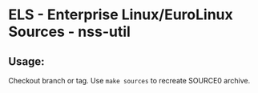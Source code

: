 # ELS - Enterprise Linux/EuroLinux Sources - nss-util
 
## Usage:
  Checkout branch or tag. Use `make sources` to recreate  SOURCE0 archive.

